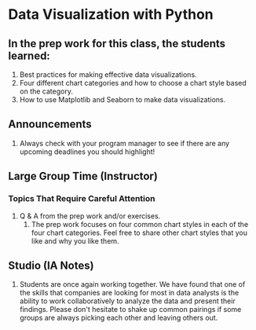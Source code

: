# Data Visualization with Python

## In the prep work for this class, the students learned:

1. Best practices for making effective data visualizations.
1. Four different chart categories and how to choose a chart style based on the category.
1. How to use Matplotlib and Seaborn to make data visualizations.

## Announcements
1. Always check with your program manager to see if there are any upcoming deadlines you should highlight!

## Large Group Time (Instructor)

### Topics That Require Careful Attention
1. Q & A from the prep work and/or exercises.
   1. The prep work focuses on four common chart styles in each of the four chart categories. Feel free to share other chart styles that you like and why you like them.

## Studio (IA Notes)

1. Students are once again working together. We have found that one of the skills that companies are looking for most in data analysts is the ability to work collaboratively to analyze the data and present their findings. Please don't hesitate to shake up common pairings if some groups are always picking each other and leaving others out.
